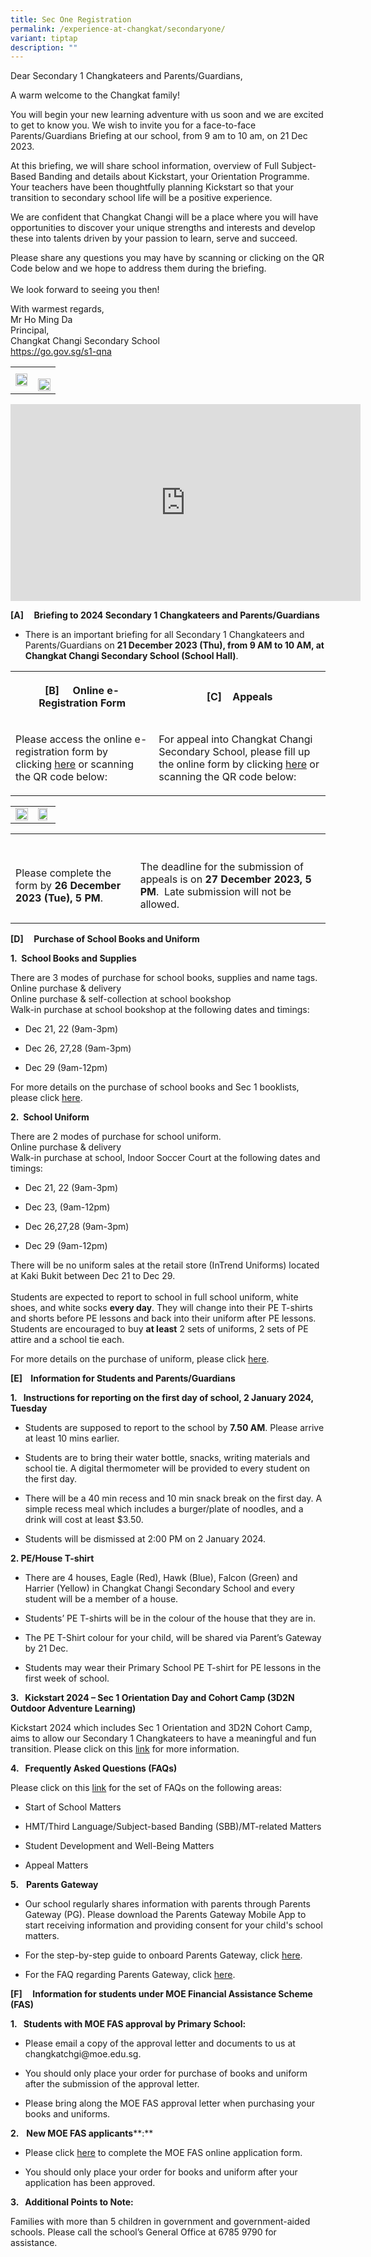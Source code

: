 ```yaml
---
title: Sec One Registration
permalink: /experience-at-changkat/secondaryone/
variant: tiptap
description: ""
---
```

<p>Dear Secondary 1 Changkateers and Parents/Guardians,</p><p>A warm welcome to the Changkat family!</p><p>You will begin your new learning adventure with us soon and we are excited to get to know you. We wish to invite you for a face-to-face Parents/Guardians Briefing at our school, from 9 am to 10 am, on 21 Dec 2023.</p><p>At this briefing, we will share school information, overview of Full Subject-Based Banding and details about Kickstart, your Orientation Programme. Your teachers have been thoughtfully planning Kickstart so that your transition to secondary school life will be a positive experience.</p><p>We are confident that Changkat Changi will be a place where you will have opportunities to discover your unique strengths and interests and develop these into talents driven by your passion to learn, serve and succeed.<br></p><p>Please share any questions you may have by scanning or clicking on the QR Code below and we hope to address them during the briefing.<br><br>We look forward to seeing you then!<br></p><p>With warmest regards,<br>Mr Ho Ming Da<br>Principal,<br>Changkat Changi Secondary School<br><a href="https://go.gov.sg/s1-qna" rel="noopener noreferrer nofollow" target="_blank">https://go.gov.sg/s1-qna</a><br></p><table><tbody><tr><td rowspan="1" colspan="1"><div class="isomer-image-wrapper"><img style="width: 98%;" height="auto" width="100%" alt="" src="/images/s1_qna.png"></div></td><td rowspan="1" colspan="1"><p></p><div class="isomer-image-wrapper"><img style="width: 100%" height="auto" width="100%" alt="" src="/images/whitebox.jpg"></div></td></tr></tbody></table><div class="iframe-wrapper"><iframe height="315" width="560" allowfullscreen="true" frameborder="0" src="https://www.youtube.com/embed/a_fnqJk79vQ?si=XXq5_vJlEys8dZRS"></iframe></div><p><strong>[A]&nbsp; &nbsp; &nbsp;Briefing to 2024 Secondary 1 Changkateers and Parents/Guardians</strong></p><ul data-tight="true" class="tight"><li><p>There is an important briefing for all Secondary 1 Changkateers and Parents/Guardians on <strong>21 December 2023 (Thu), from 9 AM to 10 AM, at Changkat Changi Secondary School (School Hall)</strong>.</p></li></ul><table><tbody><tr><th rowspan="1" colspan="1"><p><strong>[B] &nbsp;&nbsp;&nbsp; Online e-Registration Form</strong></p></th><th rowspan="1" colspan="1"><p>[C]&nbsp; &nbsp; Appeals</p></th></tr><tr><td rowspan="1" colspan="1"><p>Please access the online e-registration form by clicking&nbsp;<a href="https://go.gov.sg/s1-reg" rel="noopener noreferrer nofollow" target="_blank">here</a>&nbsp;or scanning the QR code below:</p></td><td rowspan="1" colspan="1"><p>For appeal into Changkat Changi Secondary School, please fill up the online form by clicking&nbsp;<a href="https://go.gov.sg/s1-appeal-in" rel="noopener noreferrer nofollow" target="_blank">here</a>&nbsp;or scanning the QR code below:</p></td></tr></tbody></table><table><tbody><tr><td rowspan="1" colspan="1"><div class="isomer-image-wrapper"><img style="width: 100%;" height="auto" width="100%" alt="" src="/images/4B.png"></div></td><td rowspan="1" colspan="1"><div class="isomer-image-wrapper"><img style="width: 88%;" height="auto" width="100%" alt="" src="/images/4C.png"></div></td></tr></tbody></table><table><tbody><tr><th rowspan="1" colspan="1"><p></p></th><th rowspan="1" colspan="1"><p></p></th></tr><tr><td rowspan="1" colspan="1"><p>Please complete the form by&nbsp;<strong>26 December 2023 (Tue), 5 PM</strong>.</p></td><td rowspan="1" colspan="1"><p>The deadline for the submission of appeals is on&nbsp;<strong>27 December 2023, 5 PM</strong>.&nbsp; Late submission will not be allowed.</p></td></tr></tbody></table><p><strong>[D]&nbsp;&nbsp;&nbsp;&nbsp; Purchase of School Books and Uniform</strong></p><p><strong>1.&nbsp; School Books and Supplies</strong></p><p>There are 3 modes of purchase for school books, supplies and name tags.<br>Online purchase &amp; delivery<br>Online purchase &amp; self-collection at school bookshop<br>Walk-in purchase at school bookshop at the following dates and timings:</p><ul data-tight="true" class="tight"><li><p>Dec 21, 22 (9am-3pm)</p></li><li><p>Dec 26, 27,28 (9am-3pm)</p></li><li><p>Dec 29 (9am-12pm)</p></li></ul><p>For more details on the purchase of school books and Sec 1 booklists, please click&nbsp;<a href="https://go.gov.sg/s1-parent-resource" rel="noopener noreferrer nofollow" target="_blank">here</a>.</p><p><strong>2.&nbsp; School Uniform</strong></p><p>There are 2 modes of purchase for school uniform.<br>Online purchase &amp; delivery<br>Walk-in purchase at school, Indoor Soccer Court at the following dates and timings:</p><ul data-tight="true" class="tight"><li><p>Dec 21, 22 (9am-3pm)</p></li><li><p>Dec 23, (9am-12pm)</p></li><li><p>Dec 26,27,28 (9am-3pm)</p></li><li><p>Dec 29 (9am-12pm)<br></p></li></ul><p>There will be no uniform sales at the retail store (InTrend Uniforms) located at Kaki Bukit between Dec 21 to Dec 29. <br><br>Students are expected to report to school in full school uniform, white shoes, and white socks <strong>every day</strong>. They will change into their PE T-shirts and shorts before PE lessons and back into their uniform after PE lessons. Students are encouraged to buy <strong>at least</strong> 2 sets of uniforms, 2 sets of PE attire and a school tie each.</p><p></p><p>For more details on the purchase of uniform, please click&nbsp;<a href="https://go.gov.sg/s1-parent-resource" rel="noopener noreferrer nofollow" target="_blank">here</a>.&nbsp;</p><p><strong>[E] &nbsp;&nbsp; Information for Students and Parents/Guardians</strong></p><p><strong>1.&nbsp; &nbsp;Instructions for reporting on the first day of school, 2 January 2024, Tuesday</strong></p><ul data-tight="true" class="tight"><li><p>Students are supposed to report to the school by&nbsp;<strong>7.50 AM</strong>. Please arrive at least 10 mins earlier.</p></li><li><p>Students are to bring their water bottle, snacks, writing materials and school tie. A digital thermometer will be provided to every student on the first day.</p></li><li><p>There will be a 40 min recess and 10 min snack break on the first day. A simple recess meal which includes a burger/plate of noodles, and a drink will cost at least $3.50.&nbsp;</p></li><li><p>Students will be dismissed at 2:00 PM on 2 January 2024.</p></li></ul><p><strong>2. PE/House T-shirt</strong></p><ul data-tight="true" class="tight"><li><p>There are 4 houses, Eagle (Red), Hawk (Blue), Falcon (Green) and Harrier (Yellow) in Changkat Changi Secondary School and every student will be a member of a house.&nbsp;</p></li><li><p>Students’ PE T-shirts will be in the colour of the house that they are in.</p></li><li><p>The PE T-Shirt colour for your child, will be shared via Parent’s Gateway by 21 Dec.</p></li><li><p>Students may wear their Primary School PE T-shirt for PE lessons in the first week of school.&nbsp;</p></li></ul><p><strong>3.&nbsp; &nbsp;Kickstart 2024 – Sec 1 Orientation Day and Cohort Camp (3D2N Outdoor Adventure Learning)</strong></p><p>Kickstart 2024 which includes Sec 1 Orientation and 3D2N Cohort Camp, aims to allow our Secondary 1 Changkateers to have a meaningful and fun transition. Please click on this&nbsp;<a href="https://go.gov.sg/s1-parent-resource" rel="noopener noreferrer nofollow" target="_blank">link</a>&nbsp;for more information.&nbsp;</p><p><strong>4.&nbsp; &nbsp;Frequently Asked Questions (FAQs)</strong></p><p>Please click on this&nbsp;<a href="https://go.gov.sg/s1-parent-resource" rel="noopener noreferrer nofollow" target="_blank">link</a>&nbsp;for the set of FAQs on the following areas:</p><ul data-tight="true" class="tight"><li><p>Start of School Matters</p></li><li><p>HMT/Third Language/Subject-based Banding (SBB)/MT-related Matters</p></li><li><p>Student Development and Well-Being Matters</p></li><li><p>Appeal Matters</p></li></ul><p><strong>5.</strong>&nbsp;&nbsp;&nbsp;<strong>Parents Gateway</strong></p><ul data-tight="true" class="tight"><li><p>Our school regularly shares information with parents through Parents Gateway (PG). Please download the Parents Gateway Mobile App to start receiving information and providing consent for your child's school matters.</p></li><li><p>For the step-by-step guide to onboard Parents Gateway, click <a href="/files/parents%20gateway%20onboarding%20guide.pdf" rel="noopener noreferrer nofollow" target="_blank">here</a>.</p></li><li><p>For the FAQ regarding Parents Gateway, click <a href="/files/parents%20gateway%20faqs%20for%20parents%20(april%202022).pdf" rel="noopener noreferrer nofollow" target="_blank">here</a>.</p></li></ul><p><strong>[F] &nbsp;&nbsp;&nbsp; Information for students under MOE Financial Assistance&nbsp;Scheme (FAS)</strong></p><p><strong>1.&nbsp; &nbsp;Students with&nbsp;MOE FAS approval by Primary School:</strong></p><ul data-tight="true" class="tight"><li><p>Please email a copy of the approval letter and documents to us at changkatchgi@moe.edu.sg.</p></li><li><p>You should only place your order for purchase of books and uniform after the submission of the approval letter.&nbsp;</p></li><li><p>Please bring along the MOE FAS approval letter when purchasing your books and uniforms.</p></li></ul><p><strong>2.</strong>&nbsp; &nbsp;<strong>New&nbsp;MOE FAS applicants</strong>**:**</p><ul data-tight="true" class="tight"><li><p>Please click&nbsp;<a href="https://go.gov.sg/moe-efas" rel="noopener noreferrer nofollow" target="_blank">here</a>&nbsp;to complete the MOE FAS online application form.&nbsp;</p></li><li><p>You should only place your order for books and uniform after your application has been approved.</p></li></ul><p><strong>3.&nbsp; &nbsp;Additional Points to Note:</strong></p><p>Families with more than 5 children in government and government-aided schools. Please call the school’s General Office at 6785 9790 for assistance.</p>